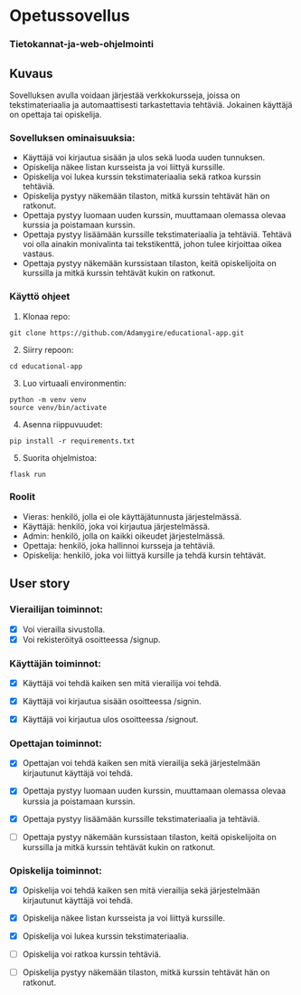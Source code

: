 # Opetussovellus
### Tietokannat-ja-web-ohjelmointi

## Kuvaus
Sovelluksen avulla voidaan järjestää verkkokursseja, joissa on tekstimateriaalia ja automaattisesti tarkastettavia tehtäviä. Jokainen käyttäjä on opettaja tai opiskelija.

### Sovelluksen ominaisuuksia:
- Käyttäjä voi kirjautua sisään ja ulos sekä luoda uuden tunnuksen.
- Opiskelija näkee listan kursseista ja voi liittyä kurssille.
- Opiskelija voi lukea kurssin tekstimateriaalia sekä ratkoa kurssin tehtäviä.
- Opiskelija pystyy näkemään tilaston, mitkä kurssin tehtävät hän on ratkonut.
- Opettaja pystyy luomaan uuden kurssin, muuttamaan olemassa olevaa kurssia ja poistamaan kurssin.
- Opettaja pystyy lisäämään kurssille tekstimateriaalia ja tehtäviä. Tehtävä voi olla ainakin monivalinta tai tekstikenttä, johon tulee kirjoittaa oikea vastaus.
- Opettaja pystyy näkemään kurssistaan tilaston, keitä opiskelijoita on kurssilla ja mitkä kurssin tehtävät kukin on ratkonut.

### Käyttö ohjeet
1. Klonaa repo:
```
git clone https://github.com/Adamygire/educational-app.git
```
2. Siirry repoon:
```
cd educational-app
```
3. Luo virtuaali environmentin:
```
python -m venv venv
source venv/bin/activate
```
4. Asenna riippuvuudet:
```
pip install -r requirements.txt
```
5. Suorita ohjelmistoa:
```
flask run
```

### Roolit
- Vieras: henkilö, jolla ei ole käyttäjätunnusta järjestelmässä.
- Käyttäjä: henkilö, joka voi kirjautua järjestelmässä.
- Admin: henkilö, jolla on kaikki oikeudet järjestelmässä.
- Opettaja: henkilö, joka hallinnoi kursseja ja tehtäviä.
- Opiskelija: henkilö, joka voi liittyä kursille ja tehdä kursin tehtävät.

## User story

### Vierailijan toiminnot:
- [x] Voi vierailla sivustolla.
- [x] Voi rekisteröityä osoitteessa /signup.

### Käyttäjän toiminnot:
- [x] Käyttäjä voi tehdä kaiken sen mitä vierailija voi tehdä.
- [x] Käyttäjä voi kirjautua sisään osoitteessa /signin.
- [x] Käyttäjä voi kirjautua ulos osoitteessa /signout.


### Opettajan toiminnot:
- [x] Opettajan voi tehdä kaiken sen mitä vierailija sekä järjestelmään kirjautunut käyttäjä voi tehdä.
- [x] Opettaja pystyy luomaan uuden kurssin, muuttamaan olemassa olevaa kurssia ja poistamaan kurssin.
- [x] Opettaja pystyy lisäämään kurssille tekstimateriaalia ja tehtäviä.
- [ ] Opettaja pystyy näkemään kurssistaan tilaston, keitä opiskelijoita on kurssilla ja mitkä kurssin tehtävät kukin on ratkonut.


### Opiskelija toiminnot:
- [x] Opiskelija voi tehdä kaiken sen mitä vierailija sekä järjestelmään kirjautunut käyttäjä voi tehdä.
- [x] Opiskelija näkee listan kursseista ja voi liittyä kurssille.
- [x] Opiskelija voi lukea kurssin tekstimateriaalia.
- [ ] Opiskelija voi ratkoa kurssin tehtäviä.
- [ ] Opiskelija pystyy näkemään tilaston, mitkä kurssin tehtävät hän on ratkonut.

